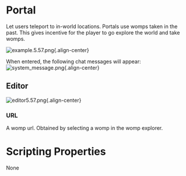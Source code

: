 # Portal

Let users teleport to in-world locations. Portals use womps taken in the past. This gives incentive for the player to go explore the world and take womps.

![example.5.57.png](https://wiki.cryptovoxels.com/features/[portal]example.5.57.png){.align-center}

When entered, the following chat messages will appear:
![system_message.png](https://wiki.cryptovoxels.com/features/[portal]system_message.png){.align-center}

## Editor

![editor5.57.png](https://wiki.cryptovoxels.com/features/[portal]editor5.57.png){.align-center}

### URL

A womp url. Obtained by selecting a womp in the womp explorer.

# Scripting Properties
None